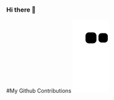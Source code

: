 ### Hi there 👋

<!--
**mingyucheng692/mingyucheng692** is a ✨ _special_ ✨ repository because its `README.md` (this file) appears on your GitHub profile.

Here are some ideas to get you started:

- 🔭 I’m currently working on ...
- 🌱 I’m currently learning ...
- 👯 I’m looking to collaborate on ...
- 🤔 I’m looking for help with ...
- 💬 Ask me about ...
- 📫 How to reach me: ...
- 😄 Pronouns: ...
- ⚡ Fun fact: ...
-->

#My Github Contributions
![](https://raw.githubusercontent.com/mingyucheng692/mingyucheng692/main/assets/github-contribution-grid-snake.svg)
